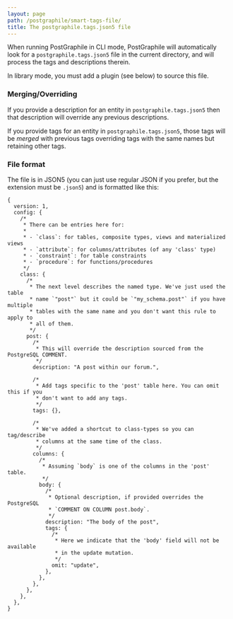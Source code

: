 ```yaml
---
layout: page
path: /postgraphile/smart-tags-file/
title: The postgraphile.tags.json5 file
---
```


When running PostGraphile in CLI mode, PostGraphile will automatically look for a `postgraphile.tags.json5` file in the current directory, and will process the tags and descriptions therein.

In library mode, you must add a plugin (see below) to source this file.

### Merging/Overriding

If you provide a description for an entity in `postgraphile.tags.json5` then that description will override any previous descriptions.

If you provide tags for an entity in `postgraphile.tags.json5`, those tags will be _merged_ with previous tags overriding tags with the same names but retaining other tags.

### File format

The file is in JSON5 (you can just use regular JSON if you prefer, but the extension must be `.json5`) and is formatted like this:

```json5
{
  version: 1,
  config: {
    /*
     * There can be entries here for:
     *
     * - `class`: for tables, composite types, views and materialized views
     * - `attribute`: for columns/attributes (of any 'class' type)
     * - `constraint`: for table constraints
     * - `procedure`: for functions/procedures
     */
    class: {
      /*
       * The next level describes the named type. We've just used the table
       * name `"post"` but it could be `"my_schema.post"` if you have multiple
       * tables with the same name and you don't want this rule to apply to
       * all of them.
       */
      post: {
        /*
         * This will override the description sourced from the PostgreSQL COMMENT.
         */
        description: "A post within our forum.",

        /*
         * Add tags specific to the 'post' table here. You can omit this if you
         * don't want to add any tags.
         */
        tags: {},

        /*
         * We've added a shortcut to class-types so you can tag/describe
         * columns at the same time of the class.
         */
        columns: {
          /*
           * Assuming `body` is one of the columns in the 'post' table.
           */
          body: {
            /*
             * Optional description, if provided overrides the PostgreSQL
             * `COMMENT ON COLUMN post.body`.
             */
            description: "The body of the post",
            tags: {
              /*
               * Here we indicate that the 'body' field will not be available
               * in the update mutation.
               */
              omit: "update",
            },
          },
        },
      },
    },
  },
}
```
